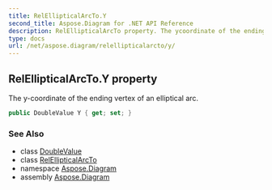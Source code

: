 ```yaml
---
title: RelEllipticalArcTo.Y
second_title: Aspose.Diagram for .NET API Reference
description: RelEllipticalArcTo property. The ycoordinate of the ending vertex of an elliptical arc
type: docs
url: /net/aspose.diagram/relellipticalarcto/y/
---
```

## RelEllipticalArcTo.Y property

The y-coordinate of the ending vertex of an elliptical arc.

```csharp
public DoubleValue Y { get; set; }
```

### See Also

* class [DoubleValue](../../doublevalue/)
* class [RelEllipticalArcTo](../)
* namespace [Aspose.Diagram](../../relellipticalarcto/)
* assembly [Aspose.Diagram](../../../)


